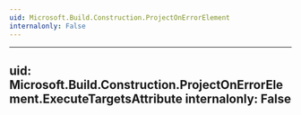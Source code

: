 ```yaml
---
uid: Microsoft.Build.Construction.ProjectOnErrorElement
internalonly: False
---
```


---
uid: Microsoft.Build.Construction.ProjectOnErrorElement.ExecuteTargetsAttribute
internalonly: False
---
